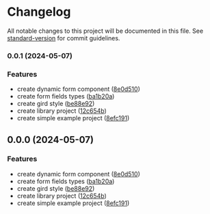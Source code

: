 # Changelog

All notable changes to this project will be documented in this file. See [standard-version](https://github.com/conventional-changelog/standard-version) for commit guidelines.

### 0.0.1 (2024-05-07)

### Features

- create dynamic form component ([8e0d510](https://github.com/ismetkizgin/ng-reactive-form-builder/commit/8e0d510c2829821c20348f71c2e121e8eca84e28))
- create form fields types ([ba1b20a](https://github.com/ismetkizgin/ng-reactive-form-builder/commit/ba1b20abde640c071e93442f19cc355a7804fb13))
- create gird style ([be88e92](https://github.com/ismetkizgin/ng-reactive-form-builder/commit/be88e92785377f1251508bc624ba80a321c52a6c))
- create library project ([12c654b](https://github.com/ismetkizgin/ng-reactive-form-builder/commit/12c654b52dc97e5f958eb854dc5fa4f95af28747))
- create simple example project ([8efc191](https://github.com/ismetkizgin/ng-reactive-form-builder/commit/8efc191442bd231031ff206dc41ef4e6dd811b5b))

## 0.0.0 (2024-05-07)

### Features

- create dynamic form component ([8e0d510](https://github.com/ismetkizgin/ng-reactive-form-builder/commit/8e0d510c2829821c20348f71c2e121e8eca84e28))
- create form fields types ([ba1b20a](https://github.com/ismetkizgin/ng-reactive-form-builder/commit/ba1b20abde640c071e93442f19cc355a7804fb13))
- create gird style ([be88e92](https://github.com/ismetkizgin/ng-reactive-form-builder/commit/be88e92785377f1251508bc624ba80a321c52a6c))
- create library project ([12c654b](https://github.com/ismetkizgin/ng-reactive-form-builder/commit/12c654b52dc97e5f958eb854dc5fa4f95af28747))
- create simple example project ([8efc191](https://github.com/ismetkizgin/ng-reactive-form-builder/commit/8efc191442bd231031ff206dc41ef4e6dd811b5b))
